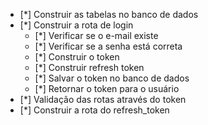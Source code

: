 * [*] Construir as tabelas no banco de dados
* [*] Construir a rota de login
    * [*] Verificar se o e-mail existe
    * [*] Verificar se a senha está correta
    * [*] Construir o token
    * [*] Construir refresh token
    * [*] Salvar o token no banco de dados
    * [*] Retornar o token para o usuário
* [*] Validação das rotas através do token
* [*] Construir a rota do refresh_token
